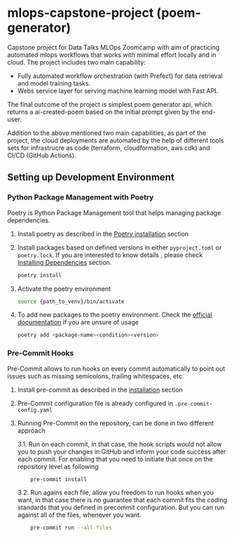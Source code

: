 # mlops-capstone-project (poem-generator)

Capstone project for Data Talks MLOps Zoomcamp with aim of practicing automated mlops workflows that works with minimal effort locally and in cloud. The project includes two main capability:

- Fully automated workflow orchestration (with Prefect) for data retrieval and model training tasks.
- Webs service layer for serving machine learning model with Fast API.
  
The final outcome of the project is simplest poem generator api, which returns a ai-created-poem based on the initial prompt given by the end-user.

Addition to the above mentioned two main capabilities, as part of the project, the cloud deployments are automated by the help of different tools sets for infrastrucre as code (terraform, cloudformation, aws cdk) and CI/CD (GitHub Actions).

## Setting up Development Environment

### Python Package Management with Poetry

Poetry is Python Package Management tool that helps managing package dependencies.

1. Install poetry as described in the [Poetry installation](https://python-poetry.org/docs/#installation) section

2. Install packages based on defined versions in either `pyproject.toml` or `poetry.lock`. If you are interested to know details , please check [Installing Dependencies](https://python-poetry.org/docs/basic-usage/#installing-dependencies) section.
    ```bash
    poetry install
    ```

3. Activate the poetry environment
    ```bash
    source {path_to_venv}/bin/activate
    ```

4. To add new packages to the poetry environment. Check the [official documentation](https://python-poetry.org/docs/cli/#add) if you are unsure of usage
    ```bash
    poetry add <package-name><condition><version>
    ```

### Pre-Commit Hooks

Pre-Commit allows to run hooks on every commit automatically to point out issues such as missing semicolons, trailing whitespaces, etc.

1. Install pre-commit as described in the [installation](https://pre-commit.com/) section

2. Pre-Commit configuration file is already configured in `.pre-commit-config.yaml`

3. Running Pre-Commit on the repository, can be done in two different approach

    3.1.  Run on each commit, in that case, the hook scripts would not allow you to push your changes in GitHub
    and inform your code success after each commit. For enabling that you need to initiate that once on the repository level as following  
    ```bash
        pre-commit install
     ```

    3.2. Run agains each file, allow you freedom to run hooks when you want, in that case there is no guarantee that each commit fits the coding
    standards that you defined in  precommit configuration. But you can run against all of the files, whenever you want.
    ```bash
        pre-commit run --all-files
    ```